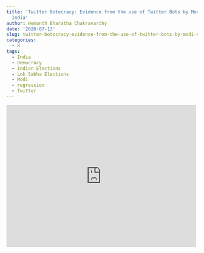 ```yaml
---
title: 'Twitter Botocracy: Evidence from the use of Twitter Bots by Modi’s BJP in
  India'
author: Hemanth Bharatha Chakravarthy
date: '2020-07-13'
slug: twitter-botocracy-evidence-from-the-use-of-twitter-bots-by-modi-s-bjp-in-india
categories:
  - R
tags:
  - India
  - Democracy
  - Indian Elections
  - Lok Sabha Elections
  - Modi
  - regression
  - Twitter
---
```


<embed src="https://drive.google.com/file/d/1ub-B6JAlOCQs38I3ZZD6kYFS8Gx0Tu33/view?usp=sharing" width="500" height="375">